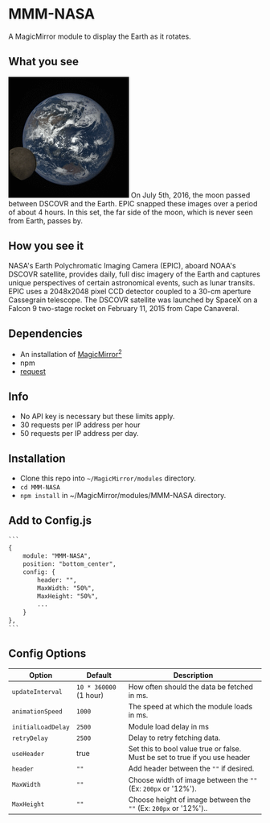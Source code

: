 # MMM-NASA

A MagicMirror module to display the Earth as it rotates.

## What you see

![](pix/7.gif)
On July 5th, 2016, the moon passed between DSCOVR and the Earth. EPIC snapped these images over a period of about 4 hours. In this set, the far side of the moon, which is never seen from Earth, passes by.


## How you see it

NASA's Earth Polychromatic Imaging Camera (EPIC), aboard NOAA's DSCOVR satellite, provides daily, full disc imagery of the Earth and captures unique perspectives of certain astronomical events, such as lunar transits. EPIC uses a 2048x2048 pixel CCD detector coupled to a 30-cm aperture Cassegrain telescope. The DSCOVR satellite was launched by SpaceX on a Falcon 9 two-stage rocket on February 11, 2015 from Cape Canaveral.



## Dependencies

* An installation of [MagicMirror<sup>2</sup>](https://github.com/MichMich/MagicMirror)
* npm
* [request](https://www.npmjs.com/package/request)


## Info

* No API key is necessary but these limits apply.
* 30 requests per IP address per hour
* 50 requests per IP address per day.

## Installation

* Clone this repo into `~/MagicMirror/modules` directory.
* `cd MMM-NASA`
* `npm install` in ~/MagicMirror/modules/MMM-NASA directory.

## Add to Config.js

    ```
    {
        module: "MMM-NASA",
        position: "bottom_center",
        config: {
            header: "",
            MaxWidth: "50%",
            MaxHeight: "50%",
            ...
        }
    },
    ```

## Config Options

| **Option** | **Default** | **Description** |
| --- | --- | --- |
| `updateInterval` | `10 * 360000` (1 hour) | How often should the data be fetched in ms. |
| `animationSpeed` | `1000` | The speed at which the module loads in ms. |
| `initialLoadDelay` | `2500` | Module load delay in ms |
| `retryDelay` | `2500` |Delay to retry fetching data. |
| `useHeader` | true |Set this to bool value true or false. Must be set to true if you use header |
| `header` | `""` | Add header between the `""` if desired. |
| `MaxWidth` | `""`|  Choose width of image between the `""` (Ex: `200px` or '12%'). |
| `MaxHeight` | `""` | Choose height of image between the `""` (Ex: `200px` or '12%').. |

